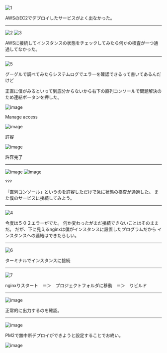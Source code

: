 ![1](https://github.com/user-attachments/assets/32df06b8-fce4-41c2-84c8-900a71b68bef)

AWSのEC2でデプロイしたサービスがよく出なかった。

---

![2](https://github.com/user-attachments/assets/888b3ab6-a52f-41ce-a673-36ba52f33cf7)
![3](https://github.com/user-attachments/assets/0d88b2fb-1b9d-4512-afe1-fe130b0402e8)

AWSに接続してインスタンスの状態をチェックしてみたら何かの検査が一つ通過してなかった。

---

![5](https://github.com/user-attachments/assets/72c61d82-02d0-460a-9945-76e692d19f59)

グーグルで調べてみたらシステムログでエラーを確認できるって書いてあるんだけど

正直に僕がみるといって到底分からないから右下の直列コンソールで問題解決のため連結ボータンを押した。

![image](https://github.com/user-attachments/assets/31bf0cf6-e652-4061-bd2f-917de49c75c0)

Manage access

![image](https://github.com/user-attachments/assets/83b5fd33-4b58-43d3-87e0-c3945cc76c3e)

許容

![image](https://github.com/user-attachments/assets/67f91f7e-246a-4a58-8cff-56feb56060b7)

許容完了

---

![image](https://github.com/user-attachments/assets/9b5668dc-d0c4-40f5-83b5-ccd13eb4194a)
![image](https://github.com/user-attachments/assets/9338f3cf-ce8a-4be0-99f7-0aec388614f9)

???

「直列コンソール」というのを許容しただけで急に状態の検査が通過した。
また僕のサービスに接続してみよう。

---

![4](https://github.com/user-attachments/assets/690d724d-bd12-4850-8ae0-17a014c253e4)

今度は５０２エラーがでた。
何か変わったがまだ接続できないことはそのままだ。
だが、下に見えるnginxは僕がインスタンスに設置したプログラムだから
インスタンスへの連結はできたらしい。

---

![6](https://github.com/user-attachments/assets/9c5a06be-58d9-4d37-8509-1117bd3f8a1e)

ターミナルでインスタンスに接続

---

![7](https://github.com/user-attachments/assets/642f25a3-b161-4c00-9df1-a716134eb98b)

nginxりスタート　＝＞　プロジェクトフォルダに移動　＝＞　りビルド

---

![image](https://github.com/user-attachments/assets/440f9d9d-d7f5-4893-ae84-af1e0007378c)

正常的に出力するのを確認。

---

![image](https://github.com/user-attachments/assets/6cf7c9e8-b8fe-4f9a-ae9a-983c1164e605)

PM2で無中断デプロイができようと設定することでお終い。

![image](https://github.com/user-attachments/assets/b20f6f92-d4dc-42af-968c-bdb6aeecccfb)

